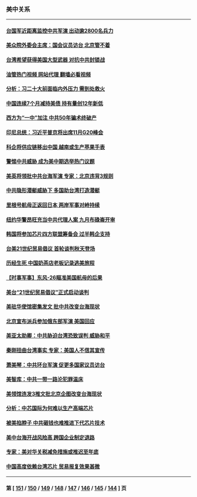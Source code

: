 ### 美中关系
---
#### [台国军近距离监控中共军演 出动逾2800名兵力](../../pages/nf1412576/n13805973.md?08200045) 
#### [美众院外委会主席：国会议员访台 北京管不着](../../pages/nf1412576/n13806000.md?08200045) 
#### [台湾希望获得美国大型武器 对抗中共封锁战](../../pages/nf1412576/n13805928.md?08200045) 
#### [油管热门视频 网站代理 翻墙必看视频](http://209.222.30.114:81/youtube.html?08200045)
#### [分析：习二十大前面临内外压力 需到处救火](../../pages/nf1412576/n13805569.md?08200045) 
#### [中国连续7个月减持美债 持有量创12年新低](../../pages/nf1412576/n13805844.md?08200045) 
#### [西方为“一中”加注 中共50年骗术终破产](../../pages/nf1412576/n13805808.md?08200045) 
#### [印尼总统：习近平普京将出席11月G20峰会](../../pages/nf1412576/n13805558.md?08200045) 
#### [科企将供应链移出中国 越南或生产苹果手表](../../pages/nf1412576/n13805458.md?08200045) 
#### [警惕中共威胁 成为美中期选举热门议题](../../pages/nf1412576/n13805481.md?08200045) 
#### [美英将领批中共台海军演 专家：北京违背3规则](../../pages/nf1412576/n13800444.md?08200045) 
#### [中共隐形潜艇威胁下 多国助台湾打造潜艇](../../pages/nf1412576/n13805460.md?08200045) 
#### [里根号航母正返回日本 两岸军事对峙持续](../../pages/nf1412576/n13805423.md?08200045) 
#### [纽约华警昂旺充当中共代理人案 九月布碌崙开审](../../pages/nf1412576/n13804937.md?08200045) 
#### [韩国将参加芯片四方联盟筹备会 过半韩企支持](../../pages/nf1412576/n13805246.md?08200045) 
#### [台美21世纪贸易倡议 首轮谈判秋天登场](../../pages/nf1412576/n13805271.md?08200045) 
#### [历经生死 中国奶茶店老板记录逃美旅程](../../pages/nf1412576/n13805185.md?08200045) 
#### [【时事军事】东风-26瞄准美国航母的后果](../../pages/nf1412576/n13804655.md?08200045) 
#### [美台“21世纪贸易倡议”正式启动谈判](../../pages/nf1412576/n13804919.md?08200045) 
#### [美驻华使馆密集发文 批中共改变台海现状](../../pages/nf1412576/n13805136.md?08200045) 
#### [北京宣布派兵参加俄东部军演 美国回应](../../pages/nf1412576/n13804899.md?08200045) 
#### [美亚太助卿：中共胁迫台湾恐致误判 威胁和平](../../pages/nf1412576/n13804952.md?08200045) 
#### [秦刚扭曲台湾事实 专家：美国人不信其宣传](../../pages/nf1412576/n13804889.md?08200045) 
#### [萧美琴：中共环台军演 促更多国家议员访台](../../pages/nf1412576/n13804789.md?08200045) 
#### [美智库：中共一带一路沦犯罪温床](../../pages/nf1412576/n13804529.md?08200045) 
#### [美领馆连发3推文批北京企图改变台海现状](../../pages/nf1412576/n13804730.md?08200045) 
#### [分析：中芯国际为何难以生产高端芯片](../../pages/nf1412576/n13803923.md?08200045) 
#### [被美掐脖子 中共砸钱也难推进下代芯片技术](../../pages/nf1412576/n13804047.md?08200045) 
#### [美中台海开战风险高 跨国企业制定退路](../../pages/nf1412576/n13804488.md?08200045) 
#### [专家：美对华关税减免措施或推迟至年底](../../pages/nf1412576/n13804428.md?08200045) 
#### [中国高度依赖台湾芯片 贸易报复效果甚微](../../pages/nf1412576/n13804126.md?08200045) 

---
#### 第 [ [151](./151.md?08200045) / [150](./150.md?08200045) / [149](./149.md?08200045) / [148](./148.md?08200045) / [147](./147.md?08200045) / [146](./146.md?08200045) / [145](./145.md?08200045) / [144](./144.md?08200045) ] 页
